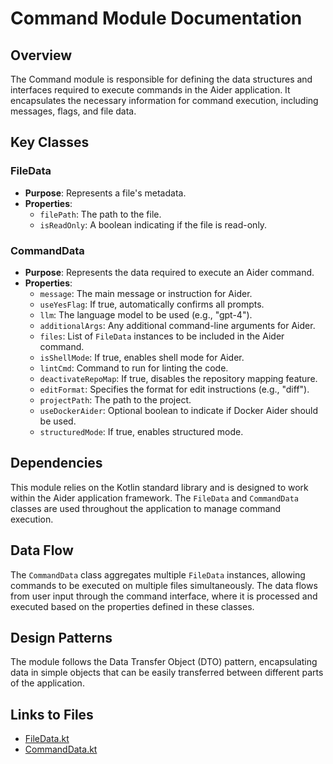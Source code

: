 # Command Module Documentation

## Overview
The Command module is responsible for defining the data structures and interfaces required to execute commands in the Aider application. It encapsulates the necessary information for command execution, including messages, flags, and file data.

## Key Classes

### FileData
- **Purpose**: Represents a file's metadata.
- **Properties**:
  - `filePath`: The path to the file.
  - `isReadOnly`: A boolean indicating if the file is read-only.

### CommandData
- **Purpose**: Represents the data required to execute an Aider command.
- **Properties**:
  - `message`: The main message or instruction for Aider.
  - `useYesFlag`: If true, automatically confirms all prompts.
  - `llm`: The language model to be used (e.g., "gpt-4").
  - `additionalArgs`: Any additional command-line arguments for Aider.
  - `files`: List of `FileData` instances to be included in the Aider command.
  - `isShellMode`: If true, enables shell mode for Aider.
  - `lintCmd`: Command to run for linting the code.
  - `deactivateRepoMap`: If true, disables the repository mapping feature.
  - `editFormat`: Specifies the format for edit instructions (e.g., "diff").
  - `projectPath`: The path to the project.
  - `useDockerAider`: Optional boolean to indicate if Docker Aider should be used.
  - `structuredMode`: If true, enables structured mode.

## Dependencies
This module relies on the Kotlin standard library and is designed to work within the Aider application framework. The `FileData` and `CommandData` classes are used throughout the application to manage command execution.

## Data Flow
The `CommandData` class aggregates multiple `FileData` instances, allowing commands to be executed on multiple files simultaneously. The data flows from user input through the command interface, where it is processed and executed based on the properties defined in these classes.

## Design Patterns
The module follows the Data Transfer Object (DTO) pattern, encapsulating data in simple objects that can be easily transferred between different parts of the application.

## Links to Files
- [FileData.kt](./FileData.kt)
- [CommandData.kt](./CommandData.kt)
